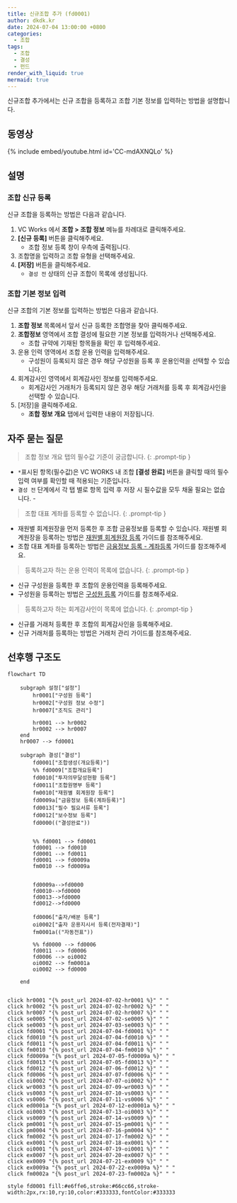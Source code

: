 ```yaml
---
title: 신규조합 추가 (fd0001)
author: dkdk.kr
date: 2024-07-04 13:00:00 +0800
categories:
  - 조합
tags:
  - 조합
  - 결성
  - 펀드
render_with_liquid: true
mermaid: true
---
```

신규조합 추가에서는 신규 조합을 등록하고 조합 기본 정보를 입력하는 방법을 설명합니다.

## 동영상

{% include embed/youtube.html id='CC-mdAXNQLo' %}

## 설명

### 조합 신규 등록
신규 조합을 등록하는 방법은 다음과 같습니다.
1. VC Works 에서 **조합 > 조합 정보** 메뉴를 차례대로 클릭해주세요.
2. **[신규 등록]** 버튼을 클릭해주세요.
	- 조합 정보 등록 창이 우측에 출력됩니다.
3. 조합명을 입력하고 조합 유형을 선택해주세요.
4. **[저장]** 버튼을 클릭해주세요.
	- `결성 전` 상태의 신규 조합이 목록에 생성됩니다.

### 조합 기본 정보 입력
신규 조합의 기본 정보를 입력하는 방법은 다음과 같습니다.
1. **조합 정보** 목록에서 앞서 신규 등록한 조합명을 찾아 클릭해주세요.
2. **조합정보** 영역에서 조합 결성에 필요한 기본 정보를 입력하거나 선택해주세요.
	- 조합 규약에 기재된 항목들을 확인 후 입력해주세요.
3. 운용 인력 영역에서 조합 운용 인력을 입력해주세요.
	- 구성원이 등록되지 않은 경우 해당 구성원을 등록 후 운용인력을 선택할 수 있습니다. 
4.  회계감사인 영역에서 회계감사인 정보를 입력해주세요.
	- 회계감사인 거래처가 등록되지 않은 경우 해당 거래처를 등록 후 회계감사인을 선택할 수 있습니다.
5. [저장]을 클릭해주세요.
	- **조합 정보 개요** 탭에서 입력한 내용이 저장됩니다.

## 자주 묻는 질문

> 조합 정보 개요 탭의 필수값 기준이 궁금합니다.
{: .prompt-tip }
- `*`표시된 항목(필수값)은 VC WORKS 내 조합 **[결성 완료]** 버튼을 클릭할 때의 필수 입력 여부를 확인할 때 적용되는 기준입니다.
- `결성 전` 단계에서 각 탭 별로 항목 입력 후 저장 시 필수값을 모두 채울 필요는 없습니다. - 

> 조합 대표 계좌를 등록할 수 없습니다.
{: .prompt-tip }
- 재원별 회계원장을 먼저 등록한 후 조합 금융정보를 등록할 수 있습니다. 재원별 회계원장을 등록하는 방법은 [재원별 회계원장 등록](/posts/fm0010/) 가이드를 참조해주세요.
- 조합 대표 계좌를 등록하는 방법은 [금융정보 등록 - 계좌등록](/posts/fd0009a/) 가이드를 참조해주세요.

> 등록하고자 하는 운용 인력이 목록에 없습니다.
{: .prompt-tip }
- 신규 구성원을 등록한 후 조합의 운용인력을 등록해주세요.
- 구성원을 등록하는 방법은 [구성원 등록](/posts/hr0001/) 가이드를 참조해주세요.

> 등록하고자 하는 회계감사인이 목록에 없습니다.
{: .prompt-tip }
- 신규를 거래처 등록한 후 조합의 회계감사인을 등록해주세요.
- 신규 거래처를 등록하는 방법은 거래처 관리 가이드를 참조해주세요.





## 선후행 구조도

```mermaid
flowchart TD

    subgraph 설정["설정"]
        hr0001["구성원 등록"]
        hr0002["구성원 정보 수정"]
        hr0007["조직도 관리"]

        hr0001 --> hr0002
        hr0002 --> hr0007    
    end
    hr0007 --> fd0001

    subgraph 결성["결성"]
        fd0001["조합생성(개요등록)"]
        %% fd0009["조합개요등록"]
        fd0010["투자의무달성현황 등록"]
        fd0011["조합원명부 등록"]
        fm0010["재원별 회계원장 등록"]
        fd0009a["금융정보 등록(계좌등록)"]
        fd0013["필수 필요서류 등록"]
        fd0012["보수정보 등록"]
        fd0000(("결성완료"))

        
        %% fd0001 --> fd0001
        fd0001 --> fd0010
        fd0001 --> fd0011 
        fd0001 --> fd0009a 
        fm0010 --> fd0009a


        fd0009a-->fd0000
        fd0010-->fd0000
        fd0013-->fd0000
        fd0012-->fd0000

        fd0006["출자/배분 등록"]
        oi0002["출자 운용지시서 등록(전자결재)"]
        fm0001a(("자동전표"))

        %% fd0000 --> fd0006
        fd0011 --> fd0006
        fd0006 --> oi0002 
        oi0002 --> fm0001a
        oi0002 --> fd0000

    end


click hr0001 "{% post_url 2024-07-02-hr0001 %}" " "
click hr0002 "{% post_url 2024-07-02-hr0002 %}" " "
click hr0007 "{% post_url 2024-07-02-hr0007 %}" " "
click se0005 "{% post_url 2024-07-02-se0005 %}" " "
click se0003 "{% post_url 2024-07-03-se0003 %}" " "
click fd0001 "{% post_url 2024-07-04-fd0001 %}" " "
click fd0010 "{% post_url 2024-07-04-fd0010 %}" " "
click fd0011 "{% post_url 2024-07-04-fd0011 %}" " "
click fm0010 "{% post_url 2024-07-04-fm0010 %}" " "
click fd0009a "{% post_url 2024-07-05-fd0009a %}" " "
click fd0013 "{% post_url 2024-07-05-fd0013 %}" " "
click fd0012 "{% post_url 2024-07-06-fd0012 %}" " "
click fd0006 "{% post_url 2024-07-07-fd0006 %}" " "
click oi0002 "{% post_url 2024-07-07-oi0002 %}" " "
click wr0003 "{% post_url 2024-07-09-wr0003 %}" " "
click vs0003 "{% post_url 2024-07-10-vs0003 %}" " "
click vs0006 "{% post_url 2024-07-11-vs0006 %}" " "
click ed0001a "{% post_url 2024-07-12-ed0001a %}" " "
click oi0003 "{% post_url 2024-07-13-oi0003 %}" " "
click vs0009 "{% post_url 2024-07-14-vs0009 %}" " "
click pm0001 "{% post_url 2024-07-15-pm0001 %}" " "
click pm0004 "{% post_url 2024-07-16-pm0004 %}" " "
click fm0002 "{% post_url 2024-07-17-fm0002 %}" " "
click ex0001 "{% post_url 2024-07-18-ex0001 %}" " "
click oi0001 "{% post_url 2024-07-19-oi0001 %}" " "
click ex0007 "{% post_url 2024-07-20-ex0007 %}" " "
click ex0009 "{% post_url 2024-07-21-ex0009 %}" " "
click ex0009a "{% post_url 2024-07-22-ex0009a %}" " "
click fm0002a "{% post_url 2024-07-23-fm0002a %}" " "

style fd0001 fill:#e6ffe6,stroke:#66cc66,stroke-width:2px,rx:10,ry:10,color:#333333,fontColor:#333333
```
